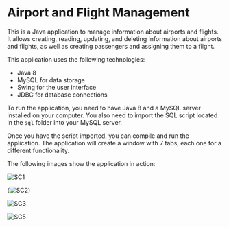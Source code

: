 
# Airport and Flight Management

This is a Java application to manage information about airports and flights. It allows creating, reading, updating, and deleting information about airports and flights, as well as creating passengers and assigning them to a flight.

This application uses the following technologies:

- Java 8
- MySQL for data storage
- Swing for the user interface
- JDBC for database connections

To run the application, you need to have Java 8 and a MySQL server installed on your computer. You also need to import the SQL script located in the `sql` folder into your MySQL server.

Once you have the script imported, you can compile and run the application. The application will create a window with 7 tabs, each one for a different functionality.

The following images show the application in action:


![SC1](https://github.com/user-attachments/assets/840ba4e5-5d7f-4d4a-997e-46cf5f0ab27e)


(![SC2](https://github.com/user-attachments/assets/761a792c-1b18-45ae-b072-6ddfd81ee164))

![SC3](https://github.com/user-attachments/assets/656faea3-b346-45b3-93d5-56c88f062b55)

![SC5](https://github.com/user-attachments/assets/45a93500-447c-47e7-a33c-fa04e2abb537)








